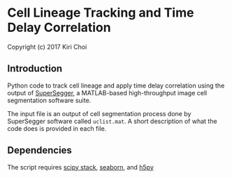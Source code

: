 # Cell Lineage Tracking and Time Delay Correlation

Copyright (c) 2017 Kiri Choi

## Introduction
Python code to track cell lineage and apply time delay correlation using the output of [SuperSegger](https://github.com/wiggins-lab/SuperSegger/), a MATLAB-based high-throughput image cell segmentation software suite.

The input file is an output of cell segmentation process done by SuperSegger software called `uclist.mat`. A short description of what the code does is provided in each file. 

## Dependencies
The script requires [scipy stack](https://www.scipy.org/), [seaborn](https://seaborn.pydata.org/), and [h5py](http://www.h5py.org/)